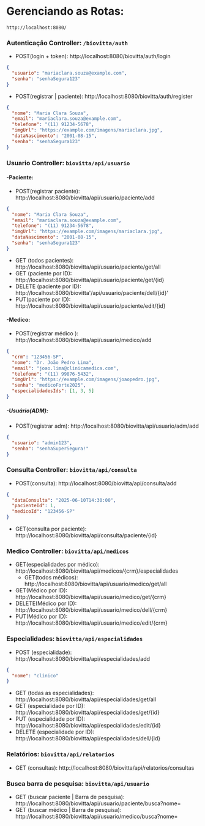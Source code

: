 # Gerenciando as Rotas:

`http://localhost:8080/`

### Autenticação Controller: `/biovitta/auth`

- POST(login + token): http://localhost:8080/biovitta/auth/login

```JSON
{
  "usuario": "mariaclara.souza@example.com",
  "senha": "senhaSegura123"
}
   ```

- POST(registrar | paciente): http://localhost:8080/biovitta/auth/register

```JSON
{
  "nome": "Maria Clara Souza",
  "email": "mariaclara.souza@example.com",
  "telefone": "(11) 91234-5678",
  "imgUrl": "https://example.com/imagens/mariaclara.jpg",
  "dataNascimento": "2001-08-15",
  "senha": "senhaSegura123"
}
   ```

### Usuario Controller: `biovitta/api/usuario`

#### -Paciente:
- POST(registrar paciente): http://localhost:8080/biovitta/api/usuario/paciente/add
```JSON
{
  "nome": "Maria Clara Souza",
  "email": "mariaclara.souza@example.com",
  "telefone": "(11) 91234-5678",
  "imgUrl": "https://example.com/imagens/mariaclara.jpg",
  "dataNascimento": "2001-08-15",
  "senha": "senhaSegura123"
}
   ```
- GET (todos pacientes): http://localhost:8080/biovitta/api/usuario/paciente/get/all
- GET (paciente por ID): http://localhost:8080/biovitta/api/usuario/paciente/get/{id}
- DELETE (paciente por ID): http://localhost:8080/biovitta'/api/usuario/paciente/dell/{id}'
- PUT(paciente por ID): http://localhost:8080/biovitta/api/usuario/paciente/edit/{id}

#### -Medico:
- POST(registrar médico ): http://localhost:8080/biovitta/api/usuario/medico/add

```JSON
{
  "crm": "123456-SP",
  "nome": "Dr. João Pedro Lima",
  "email": "joao.lima@clinicamedica.com",
  "telefone": "(11) 99876-5432",
  "imgUrl": "https://example.com/imagens/joaopedro.jpg",
  "senha": "medicoForte2025",
  "especialidadesIds": [1, 3, 5]
}
   ```

##### -Usuário(ADM):
- POST(registrar adm): http://localhost:8080/biovitta/api/usuario/adm/add
```JSON
{
  "usuario": "admin123",
  "senha": "senhaSuperSegura!"
}
```

### Consulta Controller: `biovitta/api/consulta`
- POST(consulta):  http://localhost:8080/biovitta/api/consulta/add
```JSON
{
  "dataConsulta": "2025-06-10T14:30:00",
  "pacienteId": 1,
  "medicoId": "123456-SP"
}
```
- GET(consulta por paciente):  http://localhost:8080/biovitta/api/consulta/paciente/{id}


### Medico Controller: `biovitta/api/medicos`
- GET(especialidades por médico): http://localhost:8080/biovitta/api/medicos/{crm}/especialidades
  - GET(todos médicos): http://localhost:8080/biovitta/api/usuario/medico/get/all
- GET(Médico por ID): http://localhost:8080/biovitta/api/usuario/medico/get/{crm}
- DELETE(Médico por ID): http://localhost:8080/biovitta/api/usuario/medico/dell/{crm}
- PUT(Médico por ID): http://localhost:8080/biovitta/api/usuario/medico/edit/{crm}

### Especialidades: `biovitta/api/especialidades`

- POST (especialidade):  http://localhost:8080/biovitta/api/especialidades/add
```JSON
{
  "nome": "clínico"
}
```
- GET (todas as especialidades): http://localhost:8080/biovitta/api/especialidades/get/all
- GET (especialidade por ID): http://localhost:8080/biovitta/api/especialidades/get/{id}
- PUT (especialidade por ID): http://localhost:8080/biovitta/api/especialidades/edit/{id}
- DELETE (especialidade por ID): http://localhost:8080/biovitta/api/especialidades/dell/{id}

### Relatórios: `biovitta/api/relatorios`
- GET (consultas): http://localhost:8080/biovitta/api/relatorios/consultas

### Busca barra de pesquisa: `biovitta/api/usuario` 
- GET (buscar paciente | Barra de pesquisa): http://localhost:8080/biovitta/api/usuario/paciente/busca?nome=
- GET (buscar médico | Barra de pesquisa): http://localhost:8080/biovitta/api/usuario/medico/busca?nome=